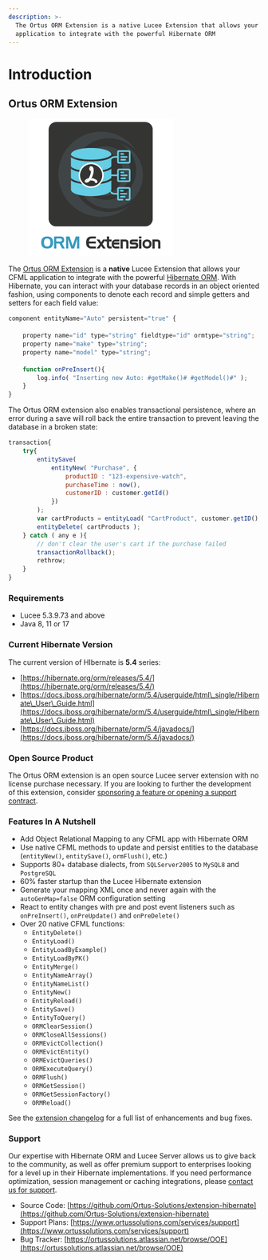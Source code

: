 ```yaml
---
description: >-
  The Ortus ORM Extension is a native Lucee Extension that allows your CFML
  application to integrate with the powerful Hibernate ORM
---
```


# Introduction

## Ortus ORM Extension

<figure><img src=".gitbook/assets/ORMExtension.png" alt=""><figcaption></figcaption></figure>

The [Ortus ORM Extension](https://www.ortussolutions.com/products/orm-extension) is a **native** Lucee Extension that allows your CFML application to integrate with the powerful [Hibernate ORM](https://hibernate.org/orm/). With Hibernate, you can interact with your database records in an object oriented fashion, using components to denote each record and simple getters and setters for each field value:

```js
component entityName="Auto" persistent="true" {

	property name="id" type="string" fieldtype="id" ormtype="string";
	property name="make" type="string";
	property name="model" type="string";

    function onPreInsert(){
        log.info( "Inserting new Auto: #getMake()# #getModel()#" );
    }
}
```

The Ortus ORM extension also enables transactional persistence, where an error during a save will roll back the entire transaction to prevent leaving the database in a broken state:

```js
transaction{
    try{
        entitySave(
            entityNew( "Purchase", {
                productID : "123-expensive-watch",
                purchaseTime : now(),
                customerID : customer.getId()
            })
        );
        var cartProducts = entityLoad( "CartProduct", customer.getID() );
        entityDelete( cartProducts );
    } catch ( any e ){
        // don't clear the user's cart if the purchase failed
        transactionRollback();
        rethrow;
    }
}
```

### Requirements

* Lucee 5.3.9.73 and above
* Java 8, 11 or 17

### Current Hibernate Version

The current version of HIbernate is **5.4** series:

* [https://hibernate.org/orm/releases/5.4/](https://hibernate.org/orm/releases/5.4/)
* [https://docs.jboss.org/hibernate/orm/5.4/userguide/html\_single/Hibernate\_User\_Guide.html](https://docs.jboss.org/hibernate/orm/5.4/userguide/html\_single/Hibernate\_User\_Guide.html)
* [https://docs.jboss.org/hibernate/orm/5.4/javadocs/](https://docs.jboss.org/hibernate/orm/5.4/javadocs/)

### Open Source Product

The Ortus ORM extension is an open source Lucee server extension with no license purchase necessary. If you are looking to further the development of this extension, consider [sponsoring a feature or opening a support contract](./#support).

### Features In A Nutshell

* Add Object Relational Mapping to any CFML app with Hibernate ORM
* Use native CFML methods to update and persist entities to the database (`entityNew()`, `entitySave()`, `ormFlush()`, etc.)
* Supports 80+ database dialects, from `SQLServer2005` to `MySQL8` and `PostgreSQL`
* 60% faster startup than the Lucee Hibernate extension
* Generate your mapping XML once and never again with the `autoGenMap=false` ORM configuration setting
* React to entity changes with pre and post event listeners such as `onPreInsert()`, `onPreUpdate()` and `onPreDelete()`
* Over 20 native CFML functions:
  * `EntityDelete()`
  * `EntityLoad()`
  * `EntityLoadByExample()`
  * `EntityLoadByPK()`
  * `EntityMerge()`
  * `EntityNameArray()`
  * `EntityNameList()`
  * `EntityNew()`
  * `EntityReload()`
  * `EntitySave()`
  * `EntityToQuery()`
  * `ORMClearSession()`
  * `ORMCloseAllSessions()`
  * `ORMEvictCollection()`
  * `ORMEvictEntity()`
  * `ORMEvictQueries()`
  * `ORMExecuteQuery()`
  * `ORMFlush()`
  * `ORMGetSession()`
  * `ORMGetSessionFactory()`
  * `ORMReload()`

See the [extension changelog](https://github.com/Ortus-Solutions/extension-hibernate/blob/master/CHANGELOG.md) for a full list of enhancements and bug fixes.

### Support

Our expertise with Hibernate ORM and Lucee Server allows us to give back to the community, as well as offer premium support to enterprises looking for a level up in their Hibernate implementations. If you need performance optimization, session management or caching integrations, please [contact us for support](https://ortussolutions.atlassian.net/servicedesk/customer/portal/9).

* Source Code: [https://github.com/Ortus-Solutions/extension-hibernate](https://github.com/Ortus-Solutions/extension-hibernate)
* Support Plans: [https://www.ortussolutions.com/services/support](https://www.ortussolutions.com/services/support)
* Bug Tracker: [https://ortussolutions.atlassian.net/browse/OOE](https://ortussolutions.atlassian.net/browse/OOE)
